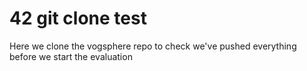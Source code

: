 # 42 git clone test

Here we clone the vogsphere repo to check we've pushed everything before we start the evaluation